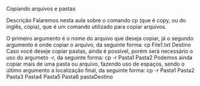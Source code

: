 Copiando arquivos e pastas

Descrição
Falaremos nesta aula sobre o comando cp (que é copy, ou do inglês, cópia), que é um comando utilizado para copiar arquivos.

O primeiro argumento é o nome do arquivo que deseja copiar, já o segundo argumento é onde copiar o arquivo, da seguinte forma:
cp File1.txt Destino
Caso você deseje copiar pastas, ainda é possível, porém será necessário o uso do argumeto -r, da seguinte forma:
cp -r Pasta1 Pasta2
Podemos ainda copiar mais de uma pasta ou arquivo, fazendo uso de espaços, sendo o último argumento a localização final, da seguinte forma:
cp -r Pasta1 Pasta2 Pasta3 Pasta4 Pasta5 Pasta6 pastaDestino